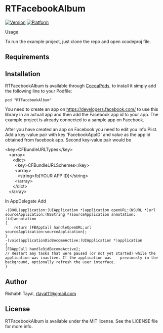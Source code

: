 # RTFacebookAlbum

[![Version](http://cocoapod-badges.herokuapp.com/v/RTFacebookAlbum/badge.png)](http://cocoadocs.org/docsets/RTFacebookAlbum)
[![Platform](http://cocoapod-badges.herokuapp.com/p/RTFacebookAlbum/badge.png)](http://cocoadocs.org/docsets/RTFacebookAlbum)

Usage



To run the example project, just clone the repo and open xcodeproj file.

## Requirements

## Installation

RTFacebookAlbum is available through [CocoaPods](http://cocoapods.org), to install
it simply add the following line to your Podfile:

    pod "RTFacebookAlbum"

You need to create an app on https://developers.facebook.com/ to use this library in an actuall app and then add the Facebook app id to your app. The example project is already connected to a sample app on Facebook.

After you have created an app on Facebook you need to edit you Info.Plist. Add a key-value pair with key 'FacebookAppID' and value as the app id obtained from facebook app. Second key-value pair would be

\<key>CFBundleURLTypes\</key><br>
&nbsp;&nbsp;&nbsp;\<array><br>
&nbsp;&nbsp;&nbsp;&nbsp;&nbsp;&nbsp;\<dict><br>
&nbsp;&nbsp;&nbsp;&nbsp;&nbsp;&nbsp;&nbsp;&nbsp;\<key>CFBundleURLSchemes\</key><br>
&nbsp;&nbsp;&nbsp;&nbsp;&nbsp;&nbsp;&nbsp;&nbsp;\<array><br>
&nbsp;&nbsp;&nbsp;&nbsp;&nbsp;&nbsp;&nbsp;&nbsp;&nbsp;&nbsp;\<string>fb[YOUR APP ID]\</string><br>
&nbsp;&nbsp;&nbsp;&nbsp;&nbsp;&nbsp;&nbsp;&nbsp;\</array><br>
&nbsp;&nbsp;&nbsp;&nbsp;&nbsp;&nbsp;\</dict><br>
&nbsp;&nbsp;&nbsp;\</array><br>

In AppDelegate Add



    -(BOOL)application:(UIApplication *)application openURL:(NSURL *)url sourceApplication:(NSString *)sourceApplication annotation:(id)annotation
    {
        return [FBAppCall handleOpenURL:url sourceApplication:sourceApplication];
    }
    -(void)applicationDidBecomeActive:(UIApplication *)application
    {
    [FBAppCall handleDidBecomeActive];
    // Restart any tasks that were paused (or not yet started) while the application was inactive. If the application was    previously in the background, optionally refresh the user interface.
    }

## Author

Rishabh Tayal, rtayal11@gmail.com

## License

RTFacebookAlbum is available under the MIT license. See the LICENSE file for more info.

